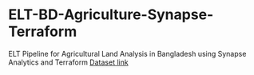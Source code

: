 # ELT-BD-Agriculture-Synapse-Terraform
ELT Pipeline for Agricultural Land Analysis in Bangladesh using Synapse Analytics and Terraform
[Dataset link](https://kaggle.com/datasets/arifmia/agricultural-land-suitability-and-soil-quality)
